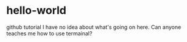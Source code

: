 # hello-world
github tutorial
I have no idea about what's going on here. Can anyone teaches me how to use termainal?
